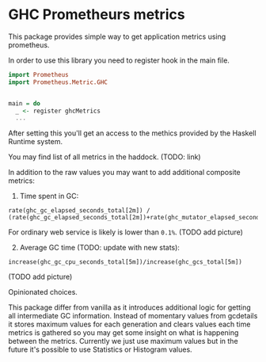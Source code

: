 # GHC Prometheurs metrics

This package provides simple way to get application metrics using prometheus.


In order to use this library you need to register hook in the main file.

```haskell
import Prometheus
import Prometheus.Metric.GHC


main = do
  _ <- register ghcMetrics
  ...
```

After setting this you'll get an access to the methics provided by the Haskell
Runtime system.

You may find list of all metrics in the haddock. (TODO: link)


In addition to the raw values you may want to add additional composite metrics:

1. Time spent in GC:

```
rate(ghc_gc_elapsed_seconds_total[2m]) / (rate(ghc_gc_elapsed_seconds_total[2m])+rate(ghc_mutator_elapsed_seconds_total[2m]))
```
For ordinary web service is likely is lower than `0.1%`. (TODO add picture)

2. Average GC time (TODO: update with new stats):

```
increase(ghc_gc_cpu_seconds_total[5m])/increase(ghc_gcs_total[5m])
```

(TODO add picture)


Opinionated choices.

This package differ from vanilla as it introduces additional logic for getting
all intermediate GC information. Instead of momentary values from gcdetails it
stores maximum values for each generation and clears values each time metrics
is gathered so you may get some insight on what is happening between the metrics.
Currently we just use maximum values but in the future it's possible to use
Statistics or Histogram values.

